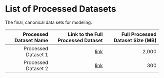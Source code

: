 # List of Processed Datasets

The final, canonical data sets for modeling.

| Processed Dataset Name | Link to the Full Processed Dataset | Full Processed Dataset Size (MB) |
| ---------------------: | ---------------------------------: | -------------------------------: |
|    Processed Dataset 1 | [link](link/to/processed/dataset1) |                            2,000 |
|    Processed Dataset 2 | [link](link/to/processed/dataset2) |                              300 |
